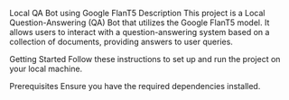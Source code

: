 Local QA Bot using Google FlanT5
Description
This project is a Local Question-Answering (QA) Bot that utilizes the Google FlanT5 model. It allows users to interact with a question-answering system based on a collection of documents, providing answers to user queries.

Getting Started
Follow these instructions to set up and run the project on your local machine.

Prerequisites
Ensure you have the required dependencies installed.
